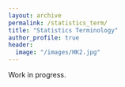 ```yaml
---
layout: archive
permalink: /statistics_term/
title: "Statistics Terminology"
author_profile: true
header:
  image: "/images/HK2.jpg"  
---
```


Work in progress.
